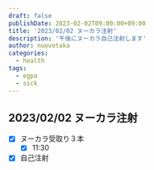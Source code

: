 ```yaml
---
draft: false
publishDate: 2023-02-02T09:00:00+09:00
title: '2023/02/02 ヌーカラ注射'
description: '午後にヌーカラ自己注射します'
author: nuovotaka
categories:
  - health
tags:
  - egpa
  - sick
---
```


## 2023/02/02 ヌーカラ注射

- [x] ヌーカラ受取り３本
  - [x] 11:30
- [x] 自己注射

